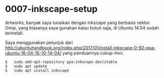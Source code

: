 # 0007-inkscape-setup

Artworks, banyak saya tunaikan dengan inkscape yang berbasis vektor. Gimp, yang biasanya saya gunakan kalau butuh saja, di Ubuntu 14.04 sudah terinstall.

Saya menggunakan petunjuk dari http://ubuntuhandbook.org/index.php/2017/01/install-inkscape-0-92-ppa-ubuntu-16-04-16-10-14-04/ yang panduannya cukup rinci.

    $   sudo add-apt-repository ppa:inkscape.dev/stable
    $   sudo apt update
    $   sudo apt install inkscape

